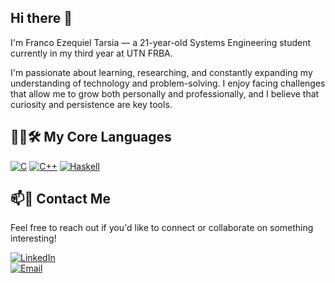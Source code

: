 ## Hi there 👋
I'm Franco Ezequiel Tarsia — a 21-year-old Systems Engineering student currently in my third year at UTN FRBA.

I'm passionate about learning, researching, and constantly expanding my understanding of technology and problem-solving. I enjoy facing challenges that allow me to grow both personally and professionally, and I believe that curiosity and persistence are key tools.


## 👨‍💻🛠️ My Core Languages

[![C](https://img.shields.io/badge/C-00599C?style=flat&logo=c&logoColor=white)](https://en.wikipedia.org/wiki/C_(programming_language))
[![C++](https://img.shields.io/badge/C++-00599C?style=flat&logo=c%2B%2B&logoColor=white)](https://en.wikipedia.org/wiki/C%2B%2B)
[![Haskell](https://img.shields.io/badge/Haskell-5D4F85?style=flat&logo=haskell&logoColor=white)](https://www.haskell.org/)

## 📫🔗 Contact Me

Feel free to reach out if you'd like to connect or collaborate on something interesting!

[![LinkedIn](https://img.shields.io/badge/LinkedIn-Franco%20Ezequiel%20Tarsia-blue?style=flat&logo=linkedin)](https://www.linkedin.com/in/franco-ezequiel-tarsia-b8b119280/)  
[![Email](https://img.shields.io/badge/Email-ftarsia%40frba.utn.edu.ar-red?style=flat&logo=gmail)](mailto:ftarsia@frba.utn.edu.ar)
<!--
**FrancoEzequielTarsia/FrancoEzequielTarsia** is a ✨ _special_ ✨ repository because its `README.md` (this file) appears on your GitHub profile.

Here are some ideas to get you started:

- 🔭 I’m currently working on ...
- 🌱 I’m currently learning ...
- 👯 I’m looking to collaborate on ...
- 🤔 I’m looking for help with ...
- 💬 Ask me about ...
- 📫 How to reach me: ...
- 😄 Pronouns: ...
- ⚡ Fun fact: ...
-->
